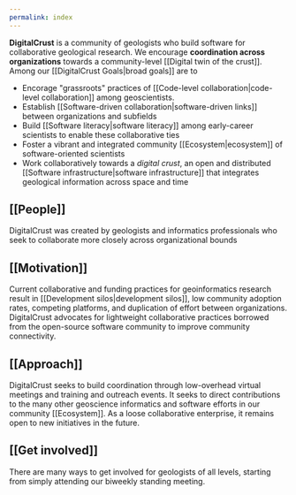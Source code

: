 ```yaml
---
permalink: index
---
```


**DigitalCrust** is a community of geologists who build software for
collaborative geological research. We encourage **coordination across
organizations** towards a community-level [[Digital twin of the crust]]. Among
our [[DigitalCrust Goals|broad goals]] are to

- Encorage "grassroots" practices of
  [[Code-level collaboration|code-level collaboration]] among geoscientists.
- Establish [[Software-driven collaboration|software-driven links]] between
  organizations and subfields
- Build [[Software literacy|software literacy]] among early-career scientists to
  enable these collaborative ties
- Foster a vibrant and integrated community [[Ecosystem|ecosystem]] of
  software-oriented scientists
- Work collaboratively towards a _digital crust_, an open and distributed
  [[Software infrastructure|software infrastructure]] that integrates geological
  information across space and time

<div className="block">

## [[People]]

DigitalCrust was created by geologists and informatics professionals who seek to
collaborate more closely across organizational bounds

</div>

<div className="block">

## [[Motivation]]

Current collaborative and funding practices for geoinformatics research result
in [[Development silos|development silos]], low community adoption rates,
competing platforms, and duplication of effort between organizations.
DigitalCrust advocates for lightweight collaborative practices borrowed from the
open-source software community to improve community connectivity.

</div>

<div className="block">

## [[Approach]]

DigitalCrust seeks to build coordination through low-overhead virtual meetings
and training and outreach events. It seeks to direct contributions to the many
other geoscience informatics and software efforts in our community
[[Ecosystem]]. As a loose collaborative enterprise, it remains open to new
initiatives in the future.

</div>

<div className="block">

## [[Get involved]]

There are many ways to get involved for geologists of all levels, starting from
simply attending our biweekly standing meeting.

</div>
